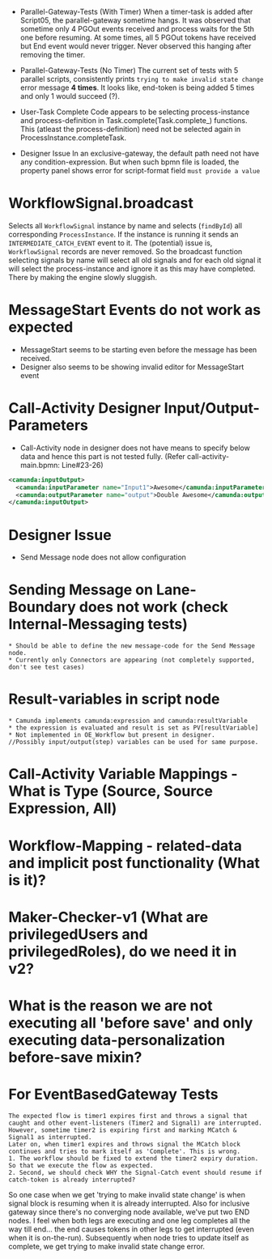 * Parallel-Gateway-Tests (With Timer)
  When a timer-task is added after Script05, the parallel-gateway sometime hangs.
  It was observed that sometime only 4 PGOut events received and process waits 
  for the 5th one before resuming.
  At some times, all 5 PGOut tokens have received but End event would never trigger.
  Never observed this hanging after removing the timer.

* Parallel-Gateway-Tests (No Timer)
  The current set of tests with 5 parallel scripts, consistently prints 
  `trying to make invalid state change` error message **4 times**. It looks like,
  end-token is being added 5 times and only 1 would succeed (?).

* User-Task Complete 
  Code appears to be selecting process-instance and process-definition in 
  Task.complete(Task.complete_) functions. This (atleast the process-definition)
  need not be selected again in ProcessInstance.completeTask.

* Designer Issue
  In an exclusive-gateway, the default path need not have any condition-expression.
  But when such bpmn file is loaded, the property panel shows error for script-format field `must provide a value`

# WorkflowSignal.broadcast
  Selects all `WorkflowSignal` instance by name and selects (`findById`) all corresponding `ProcessInstance`. If the instance is running it sends an `INTERMEDIATE_CATCH_EVENT` event to it.
  The (potential) issue is, `WorkflowSignal` records are never removed. So the broadcast function selecting signals by name will select all old signals and for each old signal it will select the process-instance and ignore it as this may have completed. There by making the engine slowly sluggish.

# MessageStart Events do not work as expected
  * MessageStart seems to be starting even before the message has been received.
  * Designer also seems to be showing invalid editor for MessageStart event

# Call-Activity Designer Input/Output-Parameters
  * Call-Activity node in designer does not have means to specify below data and hence this part is not tested fully. (Refer call-activity-main.bpmn: Line#23-26)
  ``` xml
  <camunda:inputOutput>
    <camunda:inputParameter name="Input1">Awesome</camunda:inputParameter>
    <camunda:outputParameter name="output">Double Awesome</camunda:outputParameter>
  </camunda:inputOutput>
  ```

  # Designer Issue
   * Send Message node does not allow configuration
  
  # Sending Message on Lane-Boundary does not work (check Internal-Messaging tests)
    * Should be able to define the new message-code for the Send Message node.
    * Currently only Connectors are appearing (not completely supported, don't see test cases)

  # Result-variables in script node
    * Camunda implements camunda:expression and camunda:resultVariable
    * the expression is evaluated and result is set as PV[resultVariable]
    * Not implemented in OE_Workflow but present in designer.
    //Possibly input/output(step) variables can be used for same purpose.

  # Call-Activity Variable Mappings - What is Type (Source, Source Expression, All)

  # Workflow-Mapping - related-data and implicit post functionality (What is it)?

  # Maker-Checker-v1 (What are privilegedUsers and privilegedRoles), do we need it in v2?

  # What is the reason we are not executing all 'before save' and only executing data-personalization before-save mixin?

  # For EventBasedGateway Tests
    The expected flow is timer1 expires first and throws a signal that caught and other event-listeners (Timer2 and Signal1) are interrupted.
    However, sometime timer2 is expiring first and marking MCatch & Signal1 as interrupted. 
    Later on, when timer1 expires and throws signal the MCatch block continues and tries to mark itself as 'Complete'. This is wrong.
    1. The workflow should be fixed to extend the timer2 expiry duration. So that we execute the flow as expected.
    2. Second, we should check WHY the Signal-Catch event should resume if catch-token is already interrupted?

So one case when we get 'trying to make invalid state change' is when signal block is resuming when it is already interrupted.
Also for inclusive gateway since there's no converging node available, we've put two END nodes. I feel when both legs are executing and one leg completes all the way till end... the end causes tokens in other legs to get interrupted (even when it is on-the-run). Subsequently when node tries to update itself as complete, we get trying to make invalid state change error.

